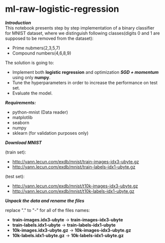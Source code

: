 # ml-raw-logistic-regression

***Introduction***  
This notebook presents step by step implementation of a binary classifier for MNIST dataset, where we distinguish following classes(digits 0 and 1 are supposed to be removed from the dataset):
- Prime nubmers(2,3,5,7)
- Compound numbers(4,6,8,9)

The solution is going to:
 - Implement both **logistic regression** and optimization ***SGD + momentum*** using only **numpy**.
 - Tune the hyperparameters in order to increase the performance on test set.
 - Evaluate the model.

***Requirements:***
- python-mnist (Data reader)
- matplotlib
- seaborn
- numpy
- sklearn (for validation purposes only)

***Download MNIST***

(train set):
 - http://yann.lecun.com/exdb/mnist/train-images-idx3-ubyte.gz
 - http://yann.lecun.com/exdb/mnist/train-labels-idx1-ubyte.gz
 
(test set):
 - http://yann.lecun.com/exdb/mnist/t10k-images-idx3-ubyte.gz
 - http://yann.lecun.com/exdb/mnist/t10k-labels-idx1-ubyte.gz

***Unpack the data and rename the files***

 replace "." to "-" for all of the files names:  
   - **train-images.idx3-ubyte**   ->  **train-images-idx3-ubyte**  
   - **train-labels.idx1-ubyte**   ->  **train-labels-idx1-ubyte**  
   - **10k-images.idx3-ubyte.gz**   ->  **10k-images-idx3-ubyte.gz**  
   - **10k-labels.idx1-ubyte.gz**   ->  **10k-labels-idx1-ubyte.gz**  

